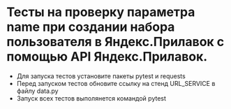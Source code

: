 ﻿# Тесты на проверку параметра name при создании набора пользователя в Яндекс.Прилавок с помощью API Яндекс.Прилавок.
- Для запуска тестов установите пакеты pytest и requests
- Перед запуском тестов обновите ссылку на стенд URL_SERVICE в файлу data.py
- Запуск всех тестов выполянется командой pytest